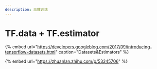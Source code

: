 ```yaml
---
description: 高效训练
---
```


# TF.data + TF.estimator

{% embed url="https://developers.googleblog.com/2017/09/introducing-tensorflow-datasets.html" caption="Datasets&Estimators" %}

{% embed url="https://zhuanlan.zhihu.com/p/53345706" %}




